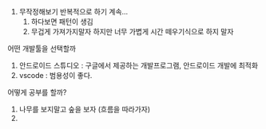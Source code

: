 
1. 무작정해보기 반복적으로 하기 계속...
	1. 하다보면 패턴이 생김
	2. 무겁게 가져가지말자 하지만 너무 가볍게 시간 떼우기식으로 하지 말자


어떤 개발툴을 선택할까
1. 안드로이드 스튜디오 : 구글에서 제공하는 개발프로그램, 안드로이드 개발에 최적화
2. vscode : 범용성이 좋다. 

어떻게 공부를 할까?
1. 나무를 보지말고 숲을 보자 (흐름을 따라가자)
2. 